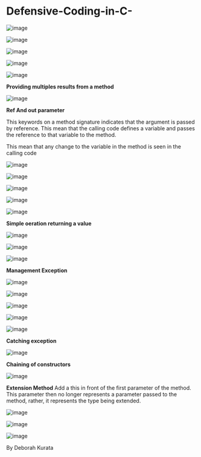 # Defensive-Coding-in-C-

![image](https://user-images.githubusercontent.com/40399697/214467423-5fa99eab-6195-407d-8bcb-9982611e9bef.png)

![image](https://user-images.githubusercontent.com/40399697/214467634-1b808caa-9ee5-473f-87b4-6f3110979c12.png)

![image](https://user-images.githubusercontent.com/40399697/214467762-e1ad9cc6-dbd1-47c8-a22f-9225ae0cb556.png)

![image](https://user-images.githubusercontent.com/40399697/214467856-98bdd5ae-957d-4d63-b6c1-83c0064d30cb.png)

![image](https://user-images.githubusercontent.com/40399697/214467924-c322341d-48bd-418b-9fcd-55f2c5827918.png)



**Providing multiples results from a method**

![image](https://user-images.githubusercontent.com/40399697/213035345-60fd9e8f-4a0e-4d3b-a4d2-945b6a1816fb.png)

**Ref And out parameter**

This keywords on a method signature indicates that the argument is passed by reference.
This mean that the calling code defines a variable and passes the reference to that variable to the method.

This mean that any change to the variable in the method is seen in the calling code

![image](https://user-images.githubusercontent.com/40399697/213035274-d920f5d3-e1ba-4df4-9f58-87ad96bae99e.png)

![image](https://user-images.githubusercontent.com/40399697/213035668-65ab4a8d-db12-446e-b528-489ea5f6f68f.png)


![image](https://user-images.githubusercontent.com/40399697/213039396-2ab7fa54-aedd-45ef-bde7-fe228c66c3bc.png)

![image](https://user-images.githubusercontent.com/40399697/213039813-f36d53f2-e450-4bfc-b385-8238343c42f0.png)

![image](https://user-images.githubusercontent.com/40399697/213041356-5face863-d088-4502-a623-09bd98dce32d.png)

**Simple oeration returning a value**

![image](https://user-images.githubusercontent.com/40399697/213338273-2f1ef9b3-50df-4dea-b1da-89c6d66aea97.png)

![image](https://user-images.githubusercontent.com/40399697/213338342-5f9b5c47-899d-4e70-a41e-a2927a5334ca.png)

![image](https://user-images.githubusercontent.com/40399697/213339008-e69bff9c-8b63-4019-9eba-1f793a2e4c44.png)

**Management Exception**

![image](https://user-images.githubusercontent.com/40399697/214200934-11004b10-178a-4f21-be5a-20714d612a99.png)


![image](https://user-images.githubusercontent.com/40399697/214200481-7a638351-2371-493a-a763-cf0142571147.png)

![image](https://user-images.githubusercontent.com/40399697/214200987-f5d6581d-f739-49e9-aeee-e3cf29b8da83.png)

![image](https://user-images.githubusercontent.com/40399697/214201086-c2fa4682-43a9-4647-bb4b-e6fa84cf2016.png)

![image](https://user-images.githubusercontent.com/40399697/214201259-54f9677d-d558-4be6-bcb6-660d294cdccc.png)

**Catching exception**

![image](https://user-images.githubusercontent.com/40399697/214466193-f91b7e57-2828-4a1a-bf9b-a89ed59da3de.png)


**Chaining of constructors**

![image](https://user-images.githubusercontent.com/40399697/221740432-61d14445-b252-4d18-babd-89d343e22c98.png)


**Extension Method**
Add a this in front of the first parameter of the method. This parameter then no longer represents a parameter passed to the method, rather, it represents the type being extended.

![image](https://user-images.githubusercontent.com/40399697/223306979-bb35bf5f-4fbd-44e6-9d6e-38992c59a319.png)


![image](https://user-images.githubusercontent.com/40399697/223307838-739b3dac-3d32-45fb-9536-011185543db3.png)

![image](https://user-images.githubusercontent.com/40399697/223308294-5e34e5c0-ed37-4fc5-8227-dfabf6c4dd97.png)


By Deborah Kurata

